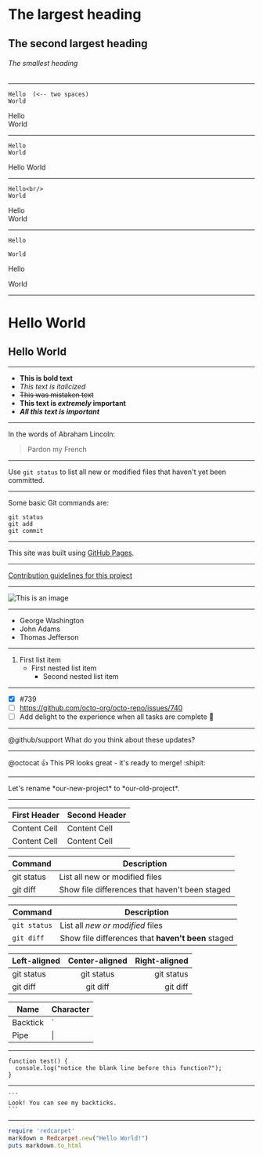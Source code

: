 # The largest heading
## The second largest heading
###### The smallest heading
---

```
Hello  (<-- two spaces)
World
```

Hello  
World

---

```
Hello
World
```

Hello
World

---

```
Hello<br/>
World
```

Hello<br/>
World

---

```
Hello

World
```

Hello

World

---
Hello World
==
Hello World
--

---
- **This is bold text**
- *This text is italicized*
- ~~This was mistaken text~~
- **This text is _extremely_ important**
- ***All this text is important***

---
In the words of Abraham Lincoln:
> Pardon my French

---
Use `git status` to list all new or modified files that haven't yet been committed.

---
Some basic Git commands are:
```
git status
git add
git commit
```

---
This site was built using [GitHub Pages](https://pages.github.com/).

---
[Contribution guidelines for this project](docs/CONTRIBUTING.md)

---
![This is an image](https://myoctocat.com/assets/images/base-octocat.svg)

---
- George Washington
- John Adams
- Thomas Jefferson

---
1. First list item
   - First nested list item
     - Second nested list item

---		 
- [x] #739
- [ ] https://github.com/octo-org/octo-repo/issues/740
- [ ] Add delight to the experience when all tasks are complete :tada:

---
@github/support What do you think about these updates?

---
@octocat :+1: This PR looks great - it's ready to merge! :shipit:

---
Let's rename \*our-new-project\* to \*our-old-project\*.

---

| First Header  | Second Header |
| ------------- | ------------- |
| Content Cell  | Content Cell  |
| Content Cell  | Content Cell  |


| Command | Description |
| --- | --- |
| git status | List all new or modified files |
| git diff | Show file differences that haven't been staged |

| Command | Description |
| --- | --- |
| `git status` | List all *new or modified* files |
| `git diff` | Show file differences that **haven't been** staged |

| Left-aligned | Center-aligned | Right-aligned |
| :---         |     :---:      |          ---: |
| git status   | git status     | git status    |
| git diff     | git diff       | git diff      |

| Name     | Character |
| ---      | ---       |
| Backtick | `         |
| Pipe     | \|        |
---
```
function test() {
  console.log("notice the blank line before this function?");
}
```

---
```` 
```
Look! You can see my backticks.
```
````

---
```ruby
require 'redcarpet'
markdown = Redcarpet.new("Hello World!")
puts markdown.to_html
```
